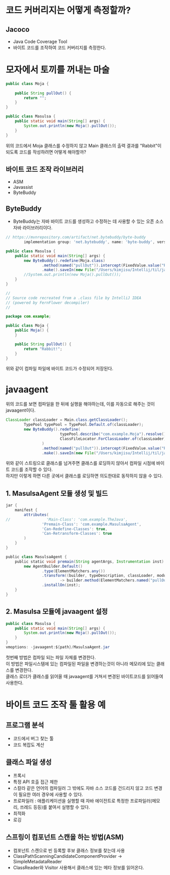 # 코드 커버리지는 어떻게 측정할까?
## Jacoco
- Java Code Coverage Tool
- 바이트 코드를 조작하여 코드 커버리지를 측정한다.


# 모자에서 토끼를 꺼내는 마술

```java
public class Moja {
    
    public String pullOut() {
        return "";
    }
}

public class Masulsa {
    public static void main(String[] args) {
        System.out.println(new Moja().pullOut());
    }
}
```
위의 코드에서 Moja 클래스를 수정하지 않고 Main 클래스의 출력 결과를 "Rabbit"이 되도록 코드를 작성하려면 어떻게 해야할까?  

## 바이트 코드 조작 라이브러리
- ASM
- Javassist
- ByteBuddy

## ByteBuddy
- ByteBuddy는 자바 바이트 코드를 생성하고 수정하는 데 사용할 수 있는 오픈 소스 자바 라이브러리이다.
```groovy
// https://mvnrepository.com/artifact/net.bytebuddy/byte-buddy
        implementation group: 'net.bytebuddy', name: 'byte-buddy', version: '1.14.11'
```

```java
public class Masulsa {
    public static void main(String[] args) {
        new ByteBuddy().redefine(Moja.class)
                .method(named("pullOut")).intercept(FixedValue.value("Rabbit!"))
                .make().saveIn(new File("/Users/kimjisu/Intellij/til/java/더 자바, 코드를 조작하는 다양한 방법/thejava/build/classes/java/main/"));
        //System.out.println(new Moja().pullOut());
    }
}
```

```java
//
// Source code recreated from a .class file by IntelliJ IDEA
// (powered by FernFlower decompiler)
//

package com.example;

public class Moja {
    public Moja() {
    }

    public String pullOut() {
        return "Rabbit!";
    }
}
```
위와 같이 컴파일 파일에 바이트 코드가 수정되어 저장된다.


# javaagent
위의 코드를 보면 컴파일을 한 뒤에 실행을 해야하는데, 이를 자동으로 해주는 것이 javaagent이다.

```java
ClassLoader classLoader = Main.class.getClassLoader();
        TypePool typePool = TypePool.Default.of(classLoader);
        new ByteBuddy().redefine(
                        typePool.describe("com.example.Moja").resolve(),
                        ClassFileLocator.ForClassLoader.of(classLoader)
                )
                .method(named("pullOut")).intercept(FixedValue.value("Rabbit!"))
                .make().saveIn(new File("/Users/kimjisu/Intellij/til/java/더 자바, 코드를 조작하는 다양한 방법/thejava/build/classes/java/main/"));
```
위와 같이 스트링으로 클래스를 넘겨주면 클래스를 로딩하지 않아서 컴파일 시점에 바이트 코드를 조작할 수 있다.  
하지만 이렇게 하면 다른 곳에서 클래스를 로딩하면 의도한대로 동작하지 않을 수 있다.

## 1. MasulsaAgent 모듈 생성 및 빌드
```groovy
jar {
    manifest {
        attributes(
//                'Main-Class': 'com.example.TheJava',
                'Premain-Class': 'com.example.MasulsaAgent',
                'Can-Redefine-Classes': true,
                'Can-Retransform-Classes': true
        )
    }
}

public class MasulsaAgent {
    public static void premain(String agentArgs, Instrumentation inst) {
        new AgentBuilder.Default()
                .type(ElementMatchers.any())
                .transform((builder, typeDescription, classLoader, module, protectionDomain)
                        -> builder.method(ElementMatchers.named("pullOut")).intercept(FixedValue.value("Rabbit!")))
                .installOn(inst);
    }
}
```

## 2. Masulsa 모듈에 javaagent 설정
```java
public class Masulsa {
    public static void main(String[] args) {
        System.out.println(new Moja().pullOut());
    }
}
vmoptions: -javaagent:${path}/MasulsaAgent.jar
```

첫번째 방법은 컴파일 되는 파일 자체를 변경한다.  
이 방법은 파일시스템에 있는 컴파일된 파일을 변경하는것이 아니라 메모리에 있는 클래스를 변경한다.  
클래스 로더가 클래스를 읽어올 때 javaagent를 거쳐서 변경된 바이트코드를 읽어들여 사용한다.


# 바이트 코드 조작 툴 활용 예
## 프로그램 분석
- 코드에서 버그 찾는 툴
- 코드 복잡도 계산

## 클래스 파일 생성
- 프록시
- 특정 API 호출 접근 제한
- 스칼라 같은 언어의 컴파일러
그 밖에도 자바 소스 코드를 건드리지 않고 코드 변경이 필요한 여러 경우에 사용할 수 있다.
- 프로파일러 : 애플리케이션을 실행할 때 자바 에이전트로 특정한 프로파일러(메모리, 쓰레드 등등)를 붙여서 실행할 수 있다.
- 최적화
- 로깅

## 스프링이 컴포넌트 스캔을 하는 방법(ASM)
- 컴포넌트 스캔으로 빈 등록할 후보 클래스 정보를 찾는데 사용
- ClassPathScanningCandidateComponentProvider -> SimpleMetadataReader
- ClassReader와 Visitor 사용해서 클래스에 있는 메타 정보를 읽어온다.





